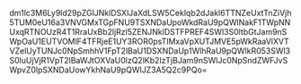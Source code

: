 dm1lc3M6Ly9ld29pZGlJNklDSXlJaXdLSW5Ceklqb2dJakl6TTNZeUxtTnZiVjh5TUM0eU16a3VNVGMxTGpFNU9TSXNDaUpoWkdRaU9pQWlNakF1TWpNNUxqRTNOUzR4T1RraUxBb2ljRzl5ZENJNklDSTFPREF4SWl3S0ltbGtJam9nSWpOaU1EUTVOMlF4TFRjeE1UY3ROR0psTlMxaVpXUTJMVE5pWkRaaVlXVTVZelUyTUNJc0NpSmhhV1FpT2lBaU1DSXNDaUp1WlhRaU9pQWlkR053SWl3S0luUjVjR1VpT2lBaWJtOXVaU0lzQ2lKb2IzTjBJam9nSWlJc0NpSndZWFJvSWpvZ0lpSXNDaUowYkhNaU9pQWlJZ3A5Q2c9PQo=
